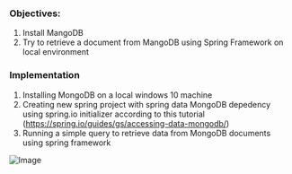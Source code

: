 ### Objectives:
1. Install MangoDB
2. Try to retrieve a document from MangoDB using Spring Framework on local environment

### Implementation
1. Installing MongoDB on a local windows 10 machine
2. Creating new spring project with spring data MongoDB depedency using spring.io initializer according to this tutorial (https://spring.io/guides/gs/accessing-data-mongodb/)
3. Running a simple query to retrieve data from MongoDB documents using spring framework 


![Image](https://github.com/ufra94/SRIN-Test/blob/main/Question%205%20-%20Trying%20MongoDB/Screenshot2.PNG)


